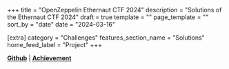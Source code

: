 +++
title = "OpenZeppelin Ethernaut CTF 2024"
description = "Solutions of the Ethernaut CTF 2024"
draft = true
template = ""
page_template = ""
sort_by = "date"
date = "2024-03-16"

[extra]
category = "Challenges"
features_section_name = "Solutions"
home_feed_label = "Project"
+++

**[Github](https://github.com/vesla0x1/ethernaut-ctf-2024)** | **[Achievement](/achievements/ethernaut-ctf)**